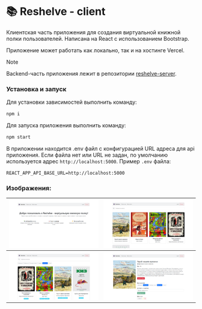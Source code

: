 # 📚 Reshelve - client
Клиентская часть приложения для создания виртуальной книжной полки пользователей. Написана на React с использованием Bootstrap.

Приложение может работать как локально, так и на хостинге Vercel. 

> [!NOTE]  
> Backend-часть приложения лежит в репозитории [reshelve-server](https://github.com/icnsat/reshelve-server).  

### Установка и запуск

Для установки зависимостей выполнить команду:

```sh
npm i
```

Для запуска приложения выполнить команду:

```sh
npm start
```

В приложении находится .env файл с конфигурацией URL адреса для api приложения. Если файла нет или URL не задан, по умолчанию используется адрес `http://localhost:5000`. Пример `.env` файла: 

```.env
REACT_APP_API_BASE_URL=http://localhost:5000
```

### Изображения: 
| ![Main](img/Reshelve_Main.png) | ![Search](img/Reshelve_Search.png) |
|-|-|
| ![Bookshelf](img/Reshelve_Bookshelf.png) | ![Book](img/Reshelve_Book.png) |
